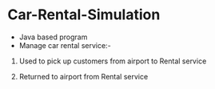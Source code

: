 # Car-Rental-Simulation

- Java based program
- Manage car rental service:-
1. Used to pick up customers from airport to Rental service

2. Returned to airport from Rental service
